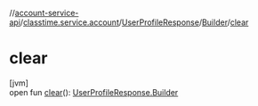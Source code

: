 //[account-service-api](../../../../index.md)/[classtime.service.account](../../index.md)/[UserProfileResponse](../index.md)/[Builder](index.md)/[clear](clear.md)

# clear

[jvm]\
open fun [clear](clear.md)(): [UserProfileResponse.Builder](index.md)
